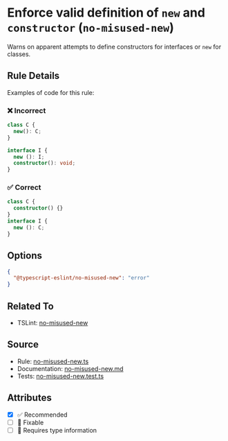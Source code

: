 # Enforce valid definition of `new` and `constructor` (`no-misused-new`)

Warns on apparent attempts to define constructors for interfaces or `new` for classes.

## Rule Details

Examples of code for this rule:

<!--tabs-->

### ❌ Incorrect

```ts
class C {
  new(): C;
}

interface I {
  new (): I;
  constructor(): void;
}
```

### ✅ Correct

```ts
class C {
  constructor() {}
}
interface I {
  new (): C;
}
```

## Options

```json
{
  "@typescript-eslint/no-misused-new": "error"
}
```

## Related To

- TSLint: [no-misused-new](https://palantir.github.io/tslint/rules/no-misused-new/)

## Source

- Rule: [no-misused-new.ts](https://github.com/typescript-eslint/typescript-eslint/blob/main/packages/eslint-plugin/src/rules/no-misused-new.ts)
- Documentation: [no-misused-new.md](https://github.com/typescript-eslint/typescript-eslint/blob/main/packages/eslint-plugin/docs/rules/no-misused-new.md)
- Tests: [no-misused-new.test.ts](https://github.com/typescript-eslint/typescript-eslint/blob/main/packages/eslint-plugin/tests/rules/no-misused-new.test.ts)

## Attributes

- [x] ✅ Recommended
- [ ] 🔧 Fixable
- [ ] 💭 Requires type information

